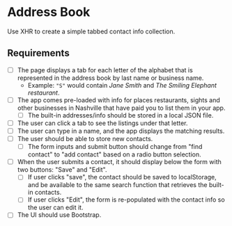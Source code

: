 # Address Book

Use XHR to create a simple tabbed contact info collection.

## Requirements

- [ ] The page displays a tab for each letter of the alphabet that is represented in the address book by last name or business name.
    - Example: `"S"` would contain _Jane Smith_ and _The Smiling Elephant restaurant_.
- [ ] The app comes pre-loaded with info for places restaurants, sights and other businesses in Nashville that have paid you to list them in your app.
    - [ ] The built-in addresses/info should be stored in a local JSON file.
- [ ] The user can click a tab to see the listings under that letter.
- [ ] The user can type in a name, and the app displays the matching results.
- [ ] The user should be able to store new contacts.
    - [ ] The form inputs and submit button should change from "find contact" to "add contact" based on a radio button selection.
- [ ] When the user submits a contact, it should display below the form with two buttons: "Save" and "Edit".
    - [ ] If user clicks "save", the contact should be saved to localStorage, and be available to the same search function that retrieves the built-in contacts.
    - [ ] If user clicks "Edit", the form is re-populated with the contact info so the user can edit it.
- [ ] The UI should use Bootstrap.